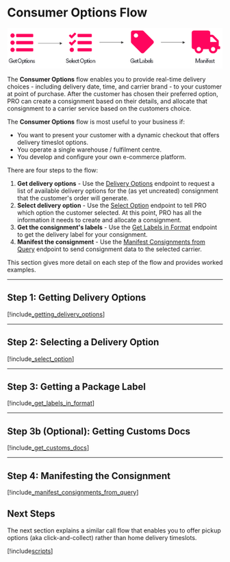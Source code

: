 
# Consumer Options Flow

<p>
   <a href="../../../images/Flow2.png" target="_blank" >
      <img src="../../../images/Flow2.png" class="noborder"/>
   </a>
</p>

The **Consumer Options** flow enables you to provide real-time delivery choices - including delivery date, time, and carrier brand - to your customer at point of purchase. After the customer has chosen their preferred option, PRO can create a consignment based on their details, and allocate that consignment to a carrier service based on the customers choice.

The **Consumer Options** flow is most useful to your business if:

* You want to present your customer with a dynamic checkout that offers delivery timeslot options.
* You operate a single warehouse / fulfilment centre.
* You develop and configure your own e-commerce platform.

There are four steps to the flow:

1. **Get delivery options** - Use the [Delivery Options](https://docs.electioapp.com/#/api/DeliveryOptions) endpoint to request a list of available delivery options for the (as yet uncreated) consignment that the customer's order will generate.
2. **Select delivery option** - Use the [Select Option](https://docs.electioapp.com/#/api/SelectOption) endpoint to tell PRO which option the customer selected. At this point, PRO has all the information it needs to create and allocate a consignment.
3. **Get the consignment's labels** - Use the [Get Labels in Format](https://docs.electioapp.com/#/api/GetLabelsinFormat) endpoint to get the delivery label for your consignment.
4. **Manifest the consignment** - Use the [Manifest Consignments from Query](https://docs.electioapp.com/#/api/ManifestConsignmentsFromQuery) endpoint to send consignment data to the selected carrier.

This section gives more detail on each step of the flow and provides worked examples. 

---

## Step 1: Getting Delivery Options

[!include[_getting_delivery_options](../../includes/_getting_delivery_options.md)]

---

## Step 2: Selecting a Delivery Option

[!include[_select_option](../../includes/_select_option.md)]

---

## Step 3: Getting a Package Label

[!include[_get_labels_in_format](../../includes/_get_labels_in_format.md)]

---

## Step 3b (Optional): Getting Customs Docs

[!include[_get_customs_docs](../../includes/_get_customs_docs.md)]

---

## Step 4: Manifesting the Consignment

[!include[_manifest_consignments_from_query](../../includes/_manifest_consignments_from_query.md)]

## Next Steps

The next section explains a similar call flow that enables you to offer pickup options (aka click-and-collect) rather than home delivery timeslots.

[!include[scripts](../../includes/scripts.md)]
